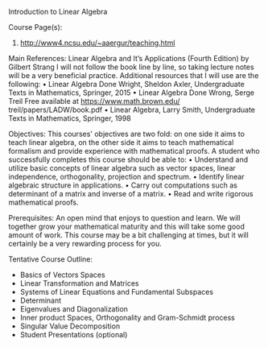 Introduction to Linear Algebra


Course Page(s):
1. http://www4.ncsu.edu/~aaergur/teaching.html

Main References: Linear Algebra and It’s Applications (Fourth Edition) by Gilbert Strang
I will not follow the book line by line, so taking lecture notes will be a very beneficial practice.
Additional resources that I will use are the following:
• Linear Algebra Done Wright, Sheldon Axler, Undergraduate Texts in Mathematics, Springer, 2015
• Linear Algebra Done Wrong, Serge Treil
Free available at https://www.math.brown.edu/ treil/papers/LADW/book.pdf
• Linear Algebra, Larry Smith, Undergraduate Texts in Mathematics, Springer, 1998

Objectives: This courses' objectives are two fold: on one side it aims to teach linear algebra, on the other
side it aims to teach mathematical formalism and provide experience with mathematical proofs. A student
who successfully completes this course should be able to:
• Understand and utilize basic concepts of linear algebra such as vector spaces, linear independence,
orthogonality, projection and spectrum.
• Identify linear algebraic structure in applications.
• Carry out computations such as determinant of a matrix and inverse of a matrix.
• Read and write rigorous mathematical proofs.

Prerequisites: An open mind that enjoys to question and learn. We will together grow your mathematical
maturity and this will take some good amount of work. This course may be a bit challenging at times, but
it will certainly be a very rewarding process for you.

Tentative Course Outline:
* Basics of Vectors Spaces
* Linear Transformation and Matrices
* Systems of Linear Equations and Fundamental Subspaces
* Determinant
* Eigenvalues and Diagonalization
* Inner product Spaces, Orthogonality and Gram-Schmidt process
* Singular Value Decomposition
* Student Presentations (optional)
